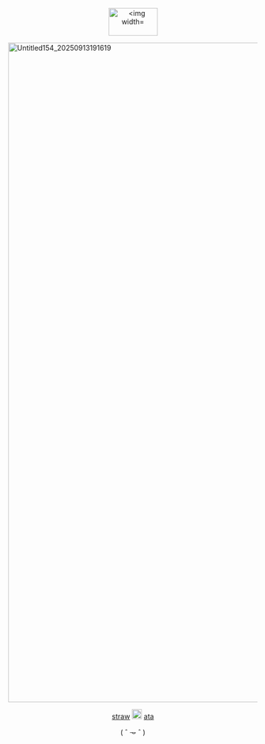 <p align="center">
  <img width="99" height="56" alt="<img width="99" height="56" alt="Untitled156_20250913191218" src="https://github.com/user-attachments/assets/1ce93963-c317-4c50-bcc5-540908766b7a" />
</p>
<img width="3000" height="1332" alt="Untitled154_20250913191619" src="https://github.com/user-attachments/assets/d6b904c2-d7dd-497b-a89f-89ce7e56fed8" />


<p align="center">
  <a href="https://stroopwaffen.straw.page">straw</a>
  <img src="https://64.media.tumblr.com/82841c0f439b3ff42936a7cdc64a73a8/48ab18e98b53e06b-9c/s75x75_c1/10fbb6f3f5c16fdaf8288e08eb60bf73b990b07b.gif" alt="Example Image" width="20">
<a href="https://voyacel.atabook.org/">ata</a>
  
 <p align="center"> ( ˆ 𐃷 ˆ )
